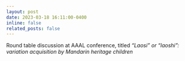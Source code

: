 ```yaml
---
layout: post
date: 2023-03-18 16:11:00-0400
inline: false
related_posts: false
---
```


Round table discussion at AAAL conference, titled <em> “Laosi” or “laoshi”: variation acquisition by Mandarin heritage children </em>
